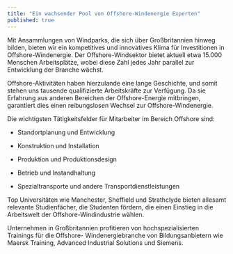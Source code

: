 ```yaml
---
title: "Ein wachsender Pool von Offshore-Windenergie Experten"
published: true
---
```


Mit Ansammlungen von Windparks, die sich über Großbritannien hinweg bilden, bieten wir ein kompetitives und innovatives Klima für Investitionen in Offshore-Windenergie. Der Offshore-Windsektor bietet aktuell etwa 15.000 Menschen Arbeitsplätze, wobei diese Zahl jedes Jahr parallel zur Entwicklung der Branche wächst.
  
Offshore-Aktivitäten haben hierzulande eine lange Geschichte, und somit stehen uns tausende qualifizierte Arbeitskräfte zur Verfügung. Da sie Erfahrung aus anderen Bereichen der Offshore-Energie mitbringen, garantiert dies einen reibungslosen Wechsel zur Offshore-Windenergie.

Die wichtigsten Tätigkeitsfelder für Mitarbeiter im Bereich Offshore sind:

- Standortplanung und Entwicklung

- Konstruktion und Installation

- Produktion und Produktionsdesign

- Betrieb und Instandhaltung

- Spezialtransporte und andere Transportdienstleistungen

Top Universitäten wie Manchester, Sheffield und Strathclyde bieten allesamt relevante Studienfächer, die Studenten fördern, die einen Einstieg in die Arbeitswelt der Offshore-Windindustrie wählen.

Unternehmen in Großbritannien profitieren von hochspezialisierten Trainings für die Offshore- Windenergiebranche von Bildungsanbietern wie Maersk Training, Advanced Industrial Solutions und Siemens.
